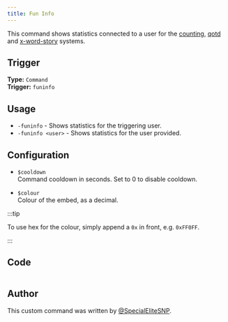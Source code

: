 ```yaml
---
title: Fun Info
---
```


This command shows statistics connected to a user for the [counting](counting), [qotd](qotd) and [x-word-story](x-word-story) systems.

## Trigger

**Type:** `Command`<br />
**Trigger:** `funinfo`

## Usage

- `-funinfo` - Shows statistics for the triggering user.
- `-funinfo <user>` - Shows statistics for the user provided.

## Configuration

- `$cooldown`<br />
  Command cooldown in seconds. Set to 0 to disable cooldown.

- `$colour`<br />
  Colour of the embed, as a decimal.

:::tip

To use hex for the colour, simply append a `0x` in front, e.g. `0xFF0FF`.

:::

## Code

```go file=../../../src/fun/funinfo.go.tmpl

```

## Author

This custom command was written by [@SpecialEliteSNP](https://github.com/SpecialEliteSNP).
